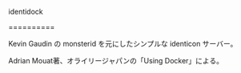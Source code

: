 identidock

==========

Kevin Gaudin の monsterid を元にしたシンプルな identicon サーバー。

Adrian Mouat著、オライリージャパンの「Using Docker」による。

